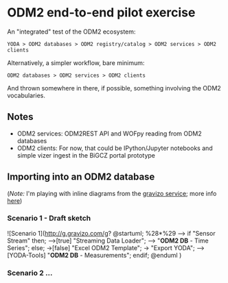 # ODM2 end-to-end pilot exercise

An "integrated" test of the ODM2 ecosystem:

`YODA > ODM2 databases > ODM2 registry/catalog > ODM2 services > ODM2 clients`

Alternatively, a simpler workflow, bare minimum:

`ODM2 databases > ODM2 services > ODM2 clients`

And thrown somewhere in there, if possible, something involving the ODM2 vocabularies.

## Notes
- ODM2 services: ODM2REST API and WOFpy reading from ODM2 databases
- ODM2 clients: For now, that could be IPython/Jupyter notebooks and simple vizer ingest in the BiGCZ portal prototype

## Importing into an ODM2 database

(*Note:* I'm playing with inline diagrams from the [gravizo service](http://www.gravizo.com); more info [here](https://github.com/TLmaK0/gravizo/blob/master/README.md))

### Scenario 1 - Draft sketch
![Scenario 1](http://g.gravizo.com/g?
@startuml;
%28*%29 --> if "Sensor Stream" then;
  -->[true] "Streaming Data Loader";
  --> "<b>ODM2 DB</b> - Time Series";
else;
  ->[false] "Excel ODM2 Template";
  -> "Export YODA";
  -->[YODA-Tools] "<b>ODM2 DB</b> - Measurements";
endif;
@enduml
)

### Scenario 2 ...
